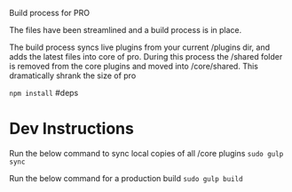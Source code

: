 Build process for PRO

The files have been streamlined and a build process is in place.

The build process syncs live plugins from your current /plugins dir, and adds the latest files into core of pro. During this process the /shared folder is removed from the core plugins and moved into /core/shared. This dramatically shrank the size of pro

`npm install` #deps

# Dev Instructions

Run the below command to sync local copies of all /core plugins
`sudo gulp sync`

Run the below command for a production build
`sudo gulp build`